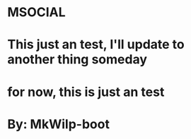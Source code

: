 # MSOCIAL

# This just an test, I'll update to another thing someday
# for now, this is just an test

# By: MkWilp-boot